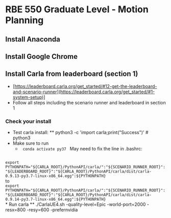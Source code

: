 # RBE 550 Graduate Level - Motion Planning

## Install Anaconda
## Install Google Chrome
## Install Carla from leaderboard (section 1)
* [https://leaderboard.carla.org/get_started/#12-get-the-leaderboard-and-scenario-runner](https://leaderboard.carla.org/get_started/#1-system-setup)]
* Follow all steps including the scenario runner and leaderboard in section 1


### Check your install
* Test carla install:
** python3 -c 'import carla;print("Success")' # python3
* Make sure to run
  * <code> conda activate py37 </code>
May need to fix the line in .bashrc:
<code>
export PYTHONPATH="${CARLA_ROOT}/PythonAPI/carla/":"${SCENARIO_RUNNER_ROOT}":"${LEADERBOARD_ROOT}":"${CARLA_ROOT}/PythonAPI/carla/dist/carla-0.9.13-py3.7-linux-x86_64.egg":${PYTHONPATH}
</code>
to
<code>
export PYTHONPATH="${CARLA_ROOT}/PythonAPI/carla/":"${SCENARIO_RUNNER_ROOT}":"${LEADERBOARD_ROOT}":"${CARLA_ROOT}/PythonAPI/carla/dist/carla-0.9.14-py3.7-linux-x86_64.egg":${PYTHONPATH}
</code>
* Run carla
** ./CarlaUE4.sh -quality-level=Epic -world-port=2000 -resx=800 -resy=600 -prefernvidia
